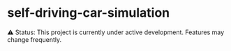 # self-driving-car-simulation
⚠️ Status: This project is currently under active development. Features may change frequently.
